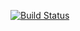 [![Build Status](https://travis-ci.org/cavalryjim/mysite.svg?branch=master)](https://travis-ci.org/cavalryjim/mysite)
